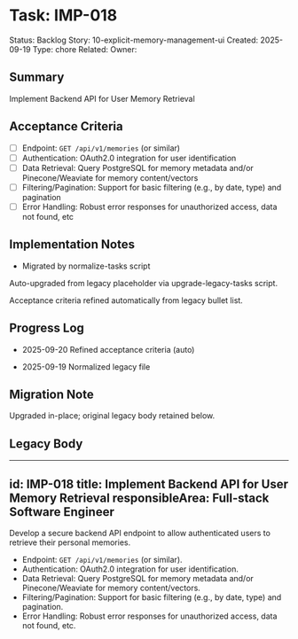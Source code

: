 # Task: IMP-018
Status: Backlog
Story: 10-explicit-memory-management-ui
Created: 2025-09-19
Type: chore
Related:
Owner:

## Summary
Implement Backend API for User Memory Retrieval

## Acceptance Criteria

- [ ] Endpoint: `GET /api/v1/memories` (or similar)
- [ ] Authentication: OAuth2.0 integration for user identification
- [ ] Data Retrieval: Query PostgreSQL for memory metadata and/or Pinecone/Weaviate for memory content/vectors
- [ ] Filtering/Pagination: Support for basic filtering (e.g., by date, type) and pagination
- [ ] Error Handling: Robust error responses for unauthorized access, data not found, etc

## Implementation Notes
- Migrated by normalize-tasks script

Auto-upgraded from legacy placeholder via upgrade-legacy-tasks script.


Acceptance criteria refined automatically from legacy bullet list.
## Progress Log
- 2025-09-20 Refined acceptance criteria (auto)

- 2025-09-19 Normalized legacy file
## Migration Note
Upgraded in-place; original legacy body retained below.

## Legacy Body
---
id: IMP-018
title: Implement Backend API for User Memory Retrieval
responsibleArea: Full-stack Software Engineer
---
Develop a secure backend API endpoint to allow authenticated users to retrieve their personal memories.
*   Endpoint: `GET /api/v1/memories` (or similar).
*   Authentication: OAuth2.0 integration for user identification.
*   Data Retrieval: Query PostgreSQL for memory metadata and/or Pinecone/Weaviate for memory content/vectors.
*   Filtering/Pagination: Support for basic filtering (e.g., by date, type) and pagination.
*   Error Handling: Robust error responses for unauthorized access, data not found, etc.